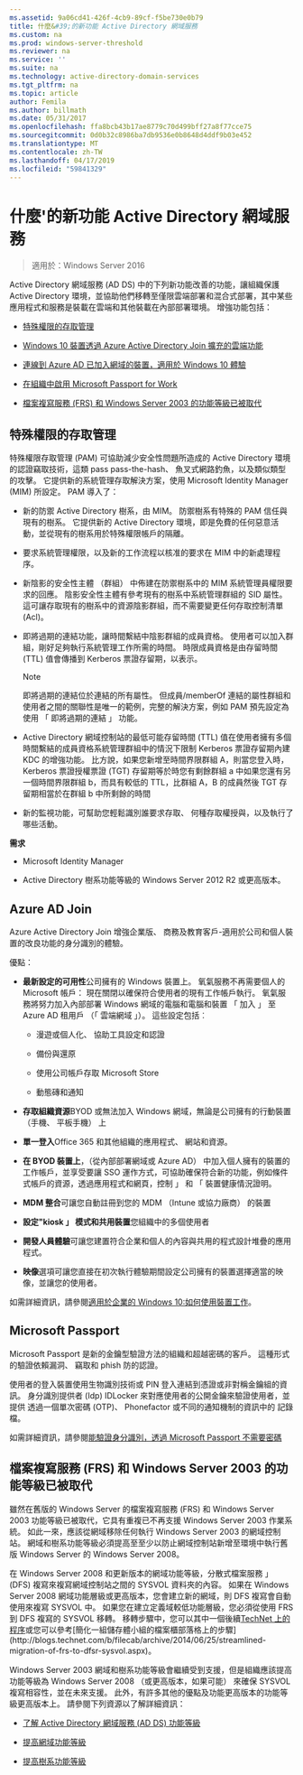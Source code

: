 ```yaml
---
ms.assetid: 9a06cd41-426f-4cb9-89cf-f5be730e0b79
title: 什麼&#39;的新功能 Active Directory 網域服務
ms.custom: na
ms.prod: windows-server-threshold
ms.reviewer: na
ms.service: ''
ms.suite: na
ms.technology: active-directory-domain-services
ms.tgt_pltfrm: na
ms.topic: article
author: Femila
ms.author: billmath
ms.date: 05/31/2017
ms.openlocfilehash: ffa8bcb43b17ae8779c70d499bff27a8f77cce75
ms.sourcegitcommit: 0d0b32c8986ba7db9536e0b8648d4ddf9b03e452
ms.translationtype: MT
ms.contentlocale: zh-TW
ms.lasthandoff: 04/17/2019
ms.locfileid: "59841329"
---
```

# <a name="what39s-new-in-active-directory-domain-services"></a>什麼&#39;的新功能 Active Directory 網域服務 

>適用於：Windows Server 2016

Active Directory 網域服務 (AD DS) 中的下列新功能改善的功能，讓組織保護 Active Directory 環境，並協助他們移轉至僅限雲端部署和混合式部署，其中某些應用程式和服務是裝載在雲端和其他裝載在內部部署環境。 增強功能包括：  
  
-   [特殊權限的存取管理](https://technet.microsoft.com/library/mt150258.aspx   
)  
  
- [Windows 10 裝置透過 Azure Active Directory Join 擴充的雲端功能](https://azure.microsoft.com/documentation/articles/active-directory-azureadjoin-overview/)   
  
- [連線到 Azure AD 已加入網域的裝置，適用於 Windows 10 體驗](https://azure.microsoft.com/documentation/articles/active-directory-azureadjoin-devices-group-policy/)   
  
- [在組織中啟用 Microsoft Passport for Work](https://azure.microsoft.com/documentation/articles/active-directory-azureadjoin-passport-deployment/)    
  
-  [檔案複寫服務 (FRS) 和 Windows Server 2003 的功能等級已被取代](ad-ds/active-directory-functional-levels.md)  
  
  
## <a name="BKMK_PAM"></a>特殊權限的存取管理  
特殊權限存取管理 (PAM) 可協助減少安全性問題所造成的 Active Directory 環境的認證竊取技術，這類 pass pass-the-hash、 魚叉式網路釣魚，以及類似類型的攻擊。 它提供新的系統管理存取解決方案，使用 Microsoft Identity Manager (MIM) 所設定。 PAM 導入了：  
  
-   新的防禦 Active Directory 樹系，由 MIM。 防禦樹系有特殊的 PAM 信任與現有的樹系。 它提供新的 Active Directory 環境，即是免費的任何惡意活動，並從現有的樹系用於特殊權限帳戶的隔離。  
  
-   要求系統管理權限，以及新的工作流程以核准的要求在 MIM 中的新處理程序。  
  
-   新陰影的安全性主體 （群組） 中佈建在防禦樹系中的 MIM 系統管理員權限要求的回應。 陰影安全性主體有參考現有的樹系中系統管理群組的 SID 屬性。 這可讓存取現有的樹系中的資源陰影群組，而不需要變更任何存取控制清單 (Acl)。  
  
-   即將過期的連結功能，讓時間繫結中陰影群組的成員資格。 使用者可以加入群組，剛好足夠執行系統管理工作所需的時間。 時限成員資格是由存留時間 (TTL) 值會傳播到 Kerberos 票證存留期，以表示。  
  
    > [!NOTE]  
    > 即將過期的連結位於連結的所有屬性。 但成員/memberOf 連結的屬性群組和使用者之間的關聯性是唯一的範例，完整的解決方案，例如 PAM 預先設定為使用 「 即將過期的連結 」 功能。  
  
-   Active Directory 網域控制站的最低可能存留時間 (TTL) 值在使用者擁有多個時間繫結的成員資格系統管理群組中的情況下限制 Kerberos 票證存留期內建 KDC 的增強功能。 比方說，如果您新增至時間界限群組 A，則當您登入時，Kerberos 票證授權票證 (TGT) 存留期等於時您有剩餘群組 a 中如果您還有另一個時間界限群組 b，而具有較低的 TTL，比群組 A，B 的成員然後 TGT 存留期相當於在群組 b 中所剩餘的時間  
  
-   新的監視功能，可幫助您輕鬆識別誰要求存取、 何種存取權授與，以及執行了哪些活動。  
  
**需求**  
  
-   Microsoft Identity Manager  
  
-   Active Directory 樹系功能等級的 Windows Server 2012 R2 或更高版本。  
  
## <a name="BKMK_AzureADJoin"></a>Azure AD Join  
Azure Active Directory Join 增強企業版、 商務及教育客戶-適用於公司和個人裝置的改良功能的身分識別的體驗。  
  
優點：  
  
-   **最新設定的可用性**公司擁有的 Windows 裝置上。 氧氣服務不再需要個人的 Microsoft 帳戶： 現在關閉以確保符合使用者的現有工作帳戶執行。 氧氣服務將努力加入內部部署 Windows 網域的電腦和電腦和裝置 「 加入 」 至 Azure AD 租用戶 （「 雲端網域 」）。 這些設定包括︰  
  
    -   漫遊或個人化、 協助工具設定和認證  
  
    -   備份與還原  
  
    -   使用公司帳戶存取 Microsoft Store  
  
    -   動態磚和通知  
  
-   **存取組織資源**BYOD 或無法加入 Windows 網域，無論是公司擁有的行動裝置 （手機、 平板手機） 上  
  
-   **單一登入**Office 365 和其他組織的應用程式、 網站和資源。  
  
-   **在 BYOD 裝置上**，（從內部部署網域或 Azure AD） 中加入個人擁有的裝置的工作帳戶，並享受要讓 SSO 運作方式，可協助確保符合新的功能，例如條件式帳戶的資源，透過應用程式和網頁，控制 」 和 「 裝置健康情況證明。  
  
-   **MDM 整合**可讓您自動註冊到您的 MDM （Intune 或協力廠商） 的裝置  
  
-   **設定"kiosk 」 模式和共用裝置**您組織中的多個使用者  
  
-   **開發人員體驗**可讓您建置符合企業和個人的內容與共用的程式設計堆疊的應用程式。  
  
-   **映像**選項可讓您直接在初次執行體驗期間設定公司擁有的裝置選擇適當的映像，並讓您的使用者。  
  
如需詳細資訊，請參閱[適用於企業的 Windows 10:如何使用裝置工作](https://azure.microsoft.com/documentation/articles/active-directory-azureadjoin-windows10-devices-overview/?rnd=1)。  
  
## <a name="BKMK_IDLocker"></a>Microsoft Passport  
Microsoft Passport 是新的金鑰型驗證方法的組織和超越密碼的客戶。 這種形式的驗證依賴漏洞、 竊取和 phish 防的認證。  
  
使用者的登入裝置使用生物識別技術或 PIN 登入連結到憑證或非對稱金鑰組的資訊。 身分識別提供者 (Idp) IDLocker 來對應使用者的公開金鑰來驗證使用者，並提供 透過一個單次密碼 (OTP)、 Phonefactor 或不同的通知機制的資訊中的 記錄檔。  
  
如需詳細資訊，請參閱[能驗證身分識別，透過 Microsoft Passport 不需要密碼](https://azure.microsoft.com/documentation/articles/active-directory-azureadjoin-passport/)  
  
## <a name="BKMK_FRSDeprecation"></a>檔案複寫服務 (FRS) 和 Windows Server 2003 的功能等級已被取代  
雖然在舊版的 Windows Server 的檔案複寫服務 (FRS) 和 Windows Server 2003 功能等級已被取代，它具有重複已不再支援 Windows Server 2003 作業系統。 如此一來，應該從網域移除任何執行 Windows Server 2003 的網域控制站。 網域和樹系功能等級必須提高至至少以防止網域控制站新增至環境中執行舊版 Windows Server 的 Windows Server 2008。  
  
在 Windows Server 2008 和更新版本的網域功能等級，分散式檔案服務 」 (DFS) 複寫來複寫網域控制站之間的 SYSVOL 資料夾的內容。 如果在 Windows Server 2008 網域功能層級或更高版本，您會建立新的網域，則 DFS 複寫會自動使用來複寫 SYSVOL 中。 如果您在建立定義域較低功能層級，您必須從使用 FRS 到 DFS 複寫的 SYSVOL 移轉。 移轉步驟中，您可以其中一個後續[TechNet 上的程序](https://technet.microsoft.com/library/dd640019(v=WS.10).aspx)或您可以參考[簡化一組儲存體小組的檔案櫃部落格上的步驟](http://blogs.technet.com/b/filecab/archive/2014/06/25/streamlined-migration-of-frs-to-dfsr-sysvol.aspx)。  
  
Windows Server 2003 網域和樹系功能等級會繼續受到支援，但是組織應該提高功能等級為 Windows Server 2008 （或更高版本，如果可能） 來確保 SYSVOL 複寫相容性，並在未來支援。 此外，有許多其他的優點及功能更高版本的功能等級更高版本上。 請參閱下列資源以了解詳細資訊：  
  
-   [了解 Active Directory 網域服務 (AD DS) 功能等級](ad-ds/active-directory-functional-levels.md)  
  
-   [提高網域功能等級](https://technet.microsoft.com/library/cc753104.aspx)  
  
-   [提高樹系功能等級](https://technet.microsoft.com/library/cc730985.aspx)  
  
